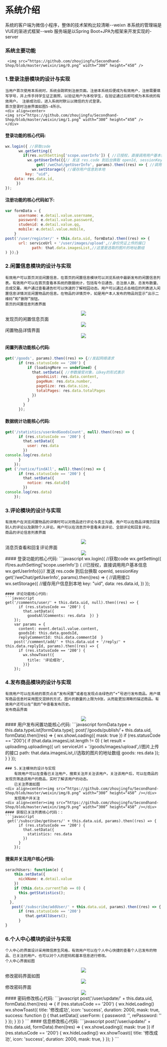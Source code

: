系统介绍
===========================
系统的客户端为微信小程序，整体的技术架构比较清晰--weixn
本系统的管理端是VUE的渐进式框架--web
服务端是以Spring Boot+JPA为框架来开发实现的-server

### 系统主要功能
     <img src=“https://github.com/zhoujingfu/Secondhand-Shop/blob/master/weixin/img/0.png” width=“300” height=“450” />
### 1.登录注册模块的设计与实现
    当用户首次使用本系统时，系统会跳转到注册页面。注册本系统后便成为有效用户，注册需要填写学号，并上传手持学生证正面照，以验证用户为本校学生，在验证通过后即可成为本系统的有效用户。 注册成功后，进入系统时默认以微信的方式登录。
    首次登录时注册界面如图5-4所示。
    <div align=center>
    <img src=“https://github.com/zhoujingfu/Secondhand-Shop/blob/master/weixin/img/1.png” width=“300” height=“450” />
    </div>
#### 登录功能的核心代码:
```javascript
wx.login({ //获取code
      wx.getSetting({
        if(res.authSetting['scope.userInfo']) { //已授权，直接调用用户基本信息
          wx.getUserInfo({{// 发送 res.code 到后台换取 openId, sessionKey
              get('/weChat/getUserInfo', params).then((res) => { //调用接口
            wx.setStorage({ //缓存用户信息到本地
         key: "uid",
    data: res.data.id, 
     })
});
```
#### 注册功能的核心代码如下:
```javascript
var formData = {
      username: e.detail.value.username,
      password: e.detail.value.password,
      studenid: e.detail.value.qq,
      mobile: e.detail.value.mobile,
    }
post('/user/register/' + this.data.uid, formData).then((res) => {
      url: serviceUrl + '/user/images/upload',//身份凭证上传的接口
            path: that.data.imagesList,//这里是选取的图片的地址数组 
) });}
```

### 2.闲置信息模块的设计与实现
    有效用户可以首页浏览闲置信息，在首页的闲置信息模块可以浏览系统中最新发布的闲置信息列表。有效用户可以在首页查看本系统的数据统计，包括有今日通告、总注册人数、总发布数量、总成交量。用户通过查看通告栏可以快速的了解校园动态。用户可以通过点击相应的列表进入闲置信息详情浏览闲置物品的信息。在物品的详情页中，如是用户本人发布的物品则显示“出示二维码”和“删除”按钮。
    首页的闲置信息列表界面
<div align=center><img src=“https://github.com/zhoujingfu/Secondhand-Shop/blob/master/weixin/img/2.png” width=“300” height=“450” /></div>
    发现页的闲置信息页面
<div align=center><img src=“https://github.com/zhoujingfu/Secondhand-Shop/blob/master/weixin/img/3.png” width=“300” height=“450” /></div>
    闲置物品详情界面
<div align=center><img src=“https://github.com/zhoujingfu/Secondhand-Shop/blob/master/weixin/img/4.png” width=“300” height=“450” /></div>
    
#### 闲置列表功能核心代码:
```javascript
get('/goods', params).then((res) => {//发起网络请求
      if (res.statusCode == '200') {
          if (loadingMore == undefined) {
            that.setData({ //参数接受对象，以key的形式表示
              goodsList: res.data.content,
              pageNum: res.data.number,
              pageSize: res.data.size,
              totalPages: res.data.totalPages
            })
          } 
        } 
      });
```
#### 数据统计功能核心代码:
```javascript
get('/statistics/userAndGoodsCount', null).then((res) => {
      if (res.statusCode == '200') {
        that.setData({
          user: res.data
        })
console.log(res.data)
      } 
    });
get ('/notice/findAll', null).then((res) => {
      if (res.statusCode == '200') {
        that.setData({
          notice: res.data[0]
        })  
console.log(res.data)
    });
```
### 3.评论模块的设计与实现
    有效用户在浏览闲置物品的详情时可以对商品进行评论与卖主沟通，用户可以在商品详情页回复别人的评论以及删除个人评论。用户可以在消息页中查看未读评论、全部评论和回复评论。
    商品的评论信息列表界面
<div align=center><img src=“https://github.com/zhoujingfu/Secondhand-Shop/blob/master/weixin/img/5.png” width=“300” height=“450” /></div>
    消息页查看和回复评论界面
<div align=center><img src=“https://github.com/zhoujingfu/Secondhand-Shop/blob/master/weixin/img/6.png” width=“300” height=“450” /></div>
#### 登录功能的核心代码:
```javascript
wx.login({ //获取code
      wx.getSetting({
        if(res.authSetting['scope.userInfo']) { //已授权，直接调用用户基本信息
          wx.getUserInfo({{// 发送 res.code 到后台换取 openId, sessionKey
              get('/weChat/getUserInfo', params).then((res) => { //调用接口
            wx.setStorage({ //缓存用户信息到本地
         key: "uid",
    data: res.data.id, 
     })
});

```
#### 评论功能核心代码:
```javascript
get('/comments/user/' + this.data.uid, null).then((res) => {
      if (res.statusCode == '200') {
        that.setData({
          goodsAllComments: res.data  }) }
    });
    var params = {
      content: event.detail.value.content,
      goodsId: this.data.goodsId,
      replyCommentId: this.data.commentId  }
    post('/comment/add/' + this.data.uid + '/reply/' + this.data.replyId, params).then((res) => {
      if (res.statusCode == '200') {
        wx.showToast({
          title: '评论成功',
        })} 
    });
```
### 4.发布商品模块的设计与实现
    有效用户可以在系统的首页点击“发布闲置”或者在发现点击绿色的“+”号进行发布商品。用户填写商品信息时采用图文混排的方式，图片的数量的上限为9张，从而能更加清晰的描述商品。有效用户还可以在“我的”中查看发布历史。
    发布商品界面
<div align=center><img src=“https://github.com/zhoujingfu/Secondhand-Shop/blob/master/weixin/img/7.png” width=“300” height=“450” /></div>
#### 用户发布闲置功能核心代码:
```javascript
formData.type = this.data.typeList[formData.type];
    post('/goods/publish/'+ this.data.uid, formData).then((res) => {
      wx.showLoading({
        mask: true
      })
      if (res.statusCode == '200'){
        if (that.data.imagesList.length != 0) {
          let result = uploadimg.uploadimg({
            url: serviceUrl + '/goods/images/upload',//图片上传的接口
            path: that.data.imagesList,//选取的图片的地址数组
            goods: res.data
          });
        }
       }
    });

```
### 5.关注模块的设计与实现
    有效用户可以在查看已关注用户，搜索关注并关注该用户。关注该用户后，可以在商品的发现页筛选该用户的商品，实时了解该用户的动态。
    已关注界面如图
<div align=center><img src=“https://github.com/zhoujingfu/Secondhand-Shop/blob/master/weixin/img/8.png” width=“300” height=“450” /></div>
    发现用户并关注
<div align=center><img src=“https://github.com/zhoujingfu/Secondhand-Shop/blob/master/weixin/img/9.png” width=“300” height=“450” /></div>
#### 获取已关注列表核心代码：:
```javascript
 get('/subscribe/getUsers/' + this.data.uid, params).then((res) => {
      if (res.statusCode == '200') {
        that.setData({
          statistics: res.data
        })
      } 
    });
```
#### 搜索并关注用户核心代码:
```javascript
serachUsers: function(e) {
    this.setData({
      nickName: e.detail.value
    })
    if (this.data.currentTab == 0) {
      this.getStatistics();
    }
  },
   post('/subscribe/addUser/' + this.data.uid, params).then((res) => {
      if (res.statusCode == '200') 
         that.getAllUsers();
      }
}
```
### 6.个人中心模块的设计与实现
    个人中心的界面设计采用微信原生风格，有效用户可以在个人中心快捷的查看个人已发布的物品、已关注的用户。也可以对个人的密码和基本信息进行修改。
    个人中心界面如图
<div align=center><img src=“https://github.com/zhoujingfu/Secondhand-Shop/blob/master/weixin/img/10.png” width=“300” height=“450” /></div>
    修改密码界面如图
<div align=center><img src=“https://github.com/zhoujingfu/Secondhand-Shop/blob/master/weixin/img/11.png” width=“300” height=“450” /></div>
    修改密码界面
<div align=center><img src=“https://github.com/zhoujingfu/Secondhand-Shop/blob/master/weixin/img/12.png” width=“300” height=“450” /></div>
#### 密码修改核心代码:
```javascript
 post('/user/update/' + this.data.uid, formData).then((res) => {
      if (res.statusCode == '200') {
        wx.hideLoading()
             wx.showToast({
          title: '修改成功',
          icon: 'success',
          duration: 2000,
          mask: true,
          success: function () {
            that.setData({
              userForm: {
                password: '',
                rePassword: ''
              }
            }); 
          }
        }) 
      }
```
#### 信息修改核心代码:
```javascript
post('/user/update/' + this.data.uid, formData).then((res) => {
      wx.showLoading({
        mask: true
      })
      if (res.statusCode == '200') {
        wx.hideLoading()
        wx.showToast({
          title: '修改成功',
          icon: 'success',
          duration: 2000,
          mask: true,
      }
      });
     }
```
